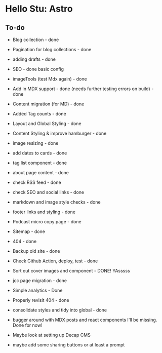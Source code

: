 # Hello Stu: Astro

## To-do

- Blog collection - done
- Pagination for blog collections - done
- adding drafts - done
- SEO - done basic config
- imageTools (test Mdx again) - done
- Add in MDX support - done (needs further testing errors on build) - done
- Content migration (for MD) - done
- Added Tag counts - done
- Layout and Global Styling - done
- Content Styling & improve hamburger - done
- image resizing - done
- add dates to cards - done
- tag list component - done
- about page content - done
- check RSS feed - done
- check SEO and social links - done
- markdown and image style checks - done
- footer links and styling - done
- Podcast micro copy page - done
- Sitemap - done
- 404 - done
- Backup old site - done
- Check Github Action, deploy, test - done
- Sort out cover images and component - DONE! YAsssss
- jcc page migration - done
- Simple analytics - Done
- Properly revisit 404 - done
- consolidate styles and tidy into global - done
- bugger around with MDX posts and react components I'll be missing. Done for now!

- Maybe look at setting up Decap CMS
- maybe add some sharing buttons or at least a prompt
